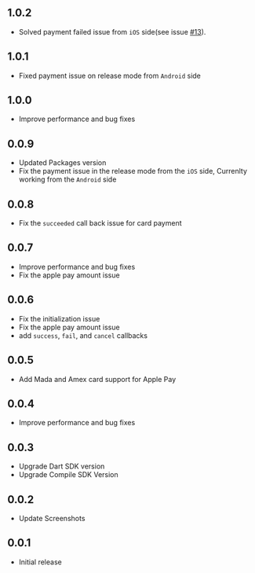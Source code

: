 ## 1.0.2

* Solved payment failed issue from `iOS` side(see issue [#13](https://github.com/vvvirani/flutter_amazon_payfort/issues/13)).

## 1.0.1

* Fixed payment issue on release mode from `Android` side

## 1.0.0

* Improve performance and bug fixes

## 0.0.9

* Updated Packages version
* Fix the payment issue in the release mode from the `iOS` side, Currenlty working from the `Android` side

## 0.0.8

* Fix the `succeeded` call back issue for card payment

## 0.0.7

* Improve performance and bug fixes
* Fix the apple pay amount issue

## 0.0.6

* Fix the initialization issue
* Fix the apple pay amount issue
* add `success`, `fail`, and `cancel` callbacks

## 0.0.5

* Add Mada and Amex card support for Apple Pay

## 0.0.4

* Improve performance and bug fixes

## 0.0.3

* Upgrade Dart SDK version
* Upgrade Compile SDK Version


## 0.0.2

* Update Screenshots


## 0.0.1

* Initial release

